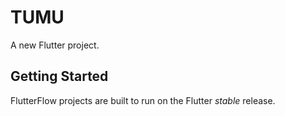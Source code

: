 # TUMU

A new Flutter project.

## Getting Started

FlutterFlow projects are built to run on the Flutter _stable_ release.
